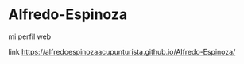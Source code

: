 # Alfredo-Espinoza
mi perfil web

link https://alfredoespinozaacupunturista.github.io/Alfredo-Espinoza/
